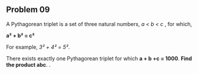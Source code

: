 <h2>Problem 09</h2>

<p>A Pythagorean triplet is a set of three natural numbers, <i>a < b < c </i>, for which,</p>

<strong>a² + b² = c²</strong>

For example, <i> 3² + 4² = 5²</i>.

<p>There exists exactly one Pythagorean triplet for which <strong> a + b +c = 1000</strong>. <strong>Find the product abc</strong>.
.
